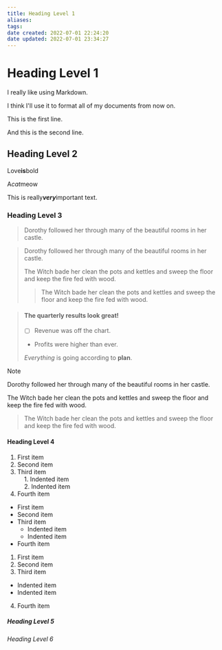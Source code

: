 ```yaml
---
title: Heading Level 1
aliases: 
tags: 
date created: 2022-07-01 22:24:20
date updated: 2022-07-01 23:34:27
---
```


# Heading Level 1

I really like using Markdown.  

I think I'll use it to format all of my documents from now on.

This is the first line.    

And this is the second line.

## Heading Level 2

Love**is**bold

A*cat*meow

This is really***very***important text.

### Heading Level 3

> Dorothy followed her through many of the beautiful rooms in her castle.

> Dorothy followed her through many of the beautiful rooms in her castle.
>
> The Witch bade her clean the pots and kettles and sweep the floor and keep the fire fed with wood.
>
>> The Witch bade her clean the pots and kettles and sweep the floor and keep the fire fed with wood.

> #### The quarterly results look great!
>
> - [ ] Revenue was off the chart.
> - Profits were higher than ever.
>
>  *Everything* is going according to **plan**.

> [!note]
> Dorothy followed her through many of the beautiful rooms in her castle.
>
> The Witch bade her clean the pots and kettles and sweep the floor and keep the fire fed with wood.
>
>> The Witch bade her clean the pots and kettles and sweep the floor and keep the fire fed with wood.

#### Heading Level 4

1. First item  
2. Second item  
3. Third item  
    1. Indented item  
    2. Indented item  
4. Fourth item

- First item  
- Second item  
- Third item  
  - Indented item
  - Indented item
- Fourth item

1. First item
2. Second item
3. Third item
 - Indented item
  - Indented item
4. Fourth item

##### Heading Level 5

###### Heading Level 6
